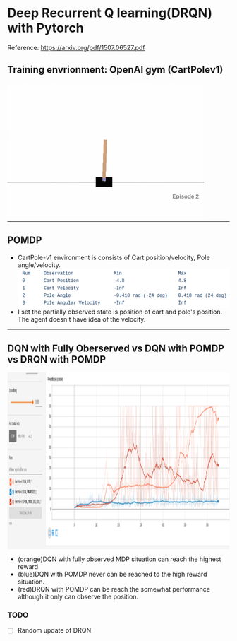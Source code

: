 # Deep Recurrent Q learning(DRQN) with Pytorch

Reference: https://arxiv.org/pdf/1507.06527.pdf

## Training envrionment: OpenAI gym (CartPolev1)

<img src="./assets/cartpolev1.png" align="center"></img>
* * *
## POMDP
- CartPole-v1 environment is consists of Cart position/velocity, Pole angle/velocity.
<img src="./assets/cartpolestate.png" align="center"></img>
- I set the partially observed state is position of cart and pole's position. The agent doesn't have idea of the velocity.
* * *
## DQN with Fully Oberserved vs DQN with POMDP vs DRQN with POMDP
<img src="./assets/rewardlog.png" align="center" height="400px"></img>
- (orange)DQN with fully observed MDP situation can reach the highest reward.
- (blue)DQN with POMDP never can be reached to the high reward situation.
- (red)DRQN with POMDP can be reach the somewhat performance although it only can observe the position.


### TODO
- [ ] Random update of DRQN

